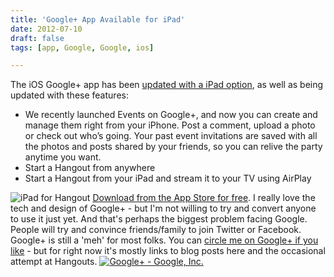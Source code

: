 ```yaml
---
title: 'Google+ App Available for iPad'
date: 2012-07-10
draft: false
tags: [app, Google, Google, ios]

---
```


The iOS Google+ app has been [updated with a iPad option](http://googleblog.blogspot.ca/2012/07/google-app-for-ipad-available-now-in.html), as well as being updated with these features:

*   We recently launched Events on Google+, and now you can create and manage them right from your iPhone. Post a comment, upload a photo or check out who’s going. Your past event invitations are saved with all the photos and posts shared by your friends, so you can relive the party anytime you want.
*   Start a Hangout from anywhere
*   Start a Hangout from your iPad and stream it to your TV using AirPlay

![iPad for Hangout](https://chrisenns.com/wp-content/uploads/2012/07/03_ipad-hangout_landscape.png "iPad for Hangout") [Download from the App Store for free](http://click.linksynergy.com/fs-bin/stat?id=6PFrOqNV4B8&offerid=146261&type=3&subid=0&tmpid=1826&RD_PARM1=http%253A%252F%252Fitunes.apple.com%252Fca%252Fapp%252Fgoogle%252B%252Fid447119634%253Fmt%253D8%2526uo%253D4%2526partnerId%253D30). I really love the tech and design of Google+ - but I'm not willing to try and convert anyone to use it just yet. And that's perhaps the biggest problem facing Google. People will try and convince friends/family to join Twitter or Facebook. Google+ is still a 'meh' for most folks. You can [circle me on Google+ if you like](https://plus.google.com/118123290386382463789/) - but for right now it's mostly links to blog posts here and the occasional attempt at Hangouts. [![Google+ - Google, Inc.](http://r.mzstatic.com/images/web/linkmaker/badge_appstore-lrg.gif)](http://click.linksynergy.com/fs-bin/stat?id=6PFrOqNV4B8&offerid=146261&type=3&subid=0&tmpid=1826&RD_PARM1=http%253A%252F%252Fitunes.apple.com%252Fca%252Fapp%252Fgoogle%252B%252Fid447119634%253Fmt%253D8%2526uo%253D4%2526partnerId%253D30)